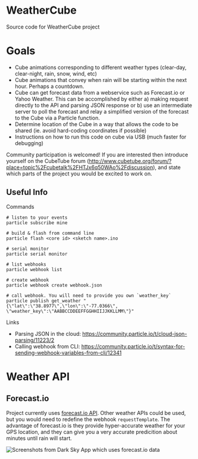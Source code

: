 # WeatherCube
Source code for WeatherCube project

# Goals
- Cube animations corresponding to different weather types (clear-day, clear-night, rain, snow, wind, etc)
- Cube animations that convey when rain will be starting within the next hour. Perhaps a countdown.
- Cube can get forecast data from a webservice such as Forecast.io or Yahoo Weather. This can be accomplished by either a) making request directly to the API and parsing JSON response or b) use an intermediate server to poll the forecast and relay a simplified version of the forecast to the Cube via a Particle function.
- Determine location of the Cube in a way that allows the code to be shared (ie. avoid hard-coding coordinates if possible)
- Instructions on how to run this code on cube via USB (much faster for debugging)

Community participation is welcomed! If you are interested then introduce yourself on the CubeTube forum (http://www.cubetube.org/forum/?place=topic%2Fcubetalk%2FHTJx6q50WAo%2Fdiscussion), and state which parts of the project you would be excited to work on. 

## Useful Info

Commands

	# listen to your events 
	particle subscribe mine
	
	# build & flash from command line
	particle flash <core id> <sketch name>.ino
	
	# serial monitor
	particle serial monitor
	
	# list webhooks
	particle webhook list
	
	# create webhook
	particle webhook create webhook.json

	# call webhook. You will need to provide you own `weather_key`
	particle publish get_weather "{\"lat\":\"38.8977\",\"lon\":\"-77.0366\", \"weather_key\":\"AABBCCDDEEFFGGHHIIJJKKLLMM\"}"

Links

- Parsing JSON in the cloud: https://community.particle.io/t/cloud-json-parsing/11223/2
- Calling webhook from CLI: https://community.particle.io/t/syntax-for-sending-webhook-variables-from-cli/12341

# Weather API

## Forecast.io

Project currently uses [forecast.io API](https://developer.forecast.io/). Other weather APIs could be used, but you would need to redefine the webhook `requestTemplate`. The advantage of forecast.io is they provide hyper-accurate weather for your GPS location, and they can give you a very accurate predicition about minutes until rain will start. 

![Screenshots from Dark Sky App which uses forecast.io data](http://www.tech-shutter.com/wp-content/uploads/2015/05/screen-shot-2014-01-27-at-5-22-25-pm.png)
